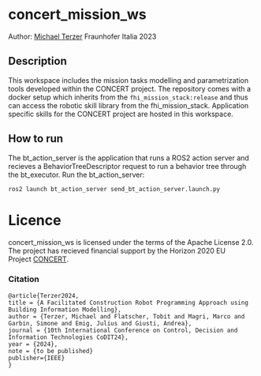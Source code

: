 # concert_mission_ws

Author: [Michael Terzer](michael.terzer@fraunhofer.it) Fraunhofer Italia 2023

## Description

This workspace includes the mission tasks modelling and parametrization tools developed within the CONCERT project. The  repository comes with a docker setup which inherits from the `fhi_mission_stack:release` and thus can access the robotic skill library from the fhi_mission_stack. Application specific skills for the CONCERT project are hosted in this workspace.

## How to run

The bt_action_server is the application that runs a ROS2 action server and recieves a BehaviorTreeDescriptor request to run a behavior tree through the bt_executor. Run the bt_action_server:

```
ros2 launch bt_action_server send_bt_action_server.launch.py
```

# Licence

concert_mission_ws is licensed under the terms of the Apache License 2.0. The project has recieved financial support by the Horizon 2020 EU Project [CONCERT](https://concertproject.eu/).

### Citation

```
@article{Terzer2024,
title = {A Facilitated Construction Robot Programming Approach using Building Information Modelling},
author = {Terzer, Michael and Flatscher, Tobit and Magri, Marco and Garbin, Simone and Emig, Julius and Giusti, Andrea},
journal = {10th International Conference on Control, Decision and Information Technologies CoDIT24},
year = {2024},
note = {to be published}
publisher={IEEE}
}
```


